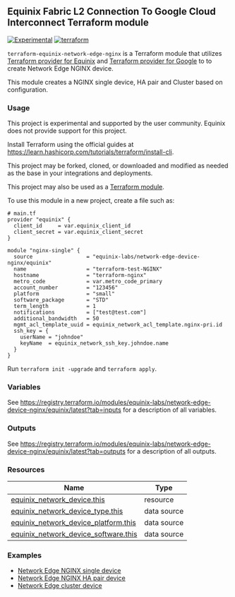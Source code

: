 ## Equinix Fabric L2 Connection To Google Cloud Interconnect Terraform module

[![Experimental](https://img.shields.io/badge/Stability-Experimental-red.svg)](https://github.com/equinix-labs/standards#about-uniform-standards)
[![terraform](https://github.com/equinix-labs/terraform-equinix-template/actions/workflows/integration.yaml/badge.svg)](https://github.com/equinix-labs/terraform-equinix-template/actions/workflows/integration.yaml)

`terraform-equinix-network-edge-nginx` is a Terraform module that utilizes [Terraform provider for Equinix](https://registry.terraform.io/providers/equinix/equinix/latest) and [Terraform provider for Google](https://registry.terraform.io/providers/hashicorp/google/latest/docs) to to create Network Edge NGINX device.


This module creates a NGINX single device, HA pair and Cluster based on configuration.
### Usage

This project is experimental and supported by the user community. Equinix does not provide support for this project.

Install Terraform using the official guides at <https://learn.hashicorp.com/tutorials/terraform/install-cli>.

This project may be forked, cloned, or downloaded and modified as needed as the base in your integrations and deployments.

This project may also be used as a [Terraform module](https://learn.hashicorp.com/collections/terraform/modules).

To use this module in a new project, create a file such as:

```hcl
# main.tf
provider "equinix" {
  client_id     = var.equinix_client_id
  client_secret = var.equinix_client_secret
}

module "nginx-single" {
  source                 = "equinix-labs/network-edge-device-nginx/equinix"
  name                   = "terraform-test-NGINX"
  hostname               = "terraform-nginx"
  metro_code             = var.metro_code_primary
  account_number         = "123456"
  platform               = "small"
  software_package       = "STD"
  term_length            = 1
  notifications          = ["test@test.com"]
  additional_bandwidth   = 50
  mgmt_acl_template_uuid = equinix_network_acl_template.nginx-pri.id
  ssh_key = {
    userName = "johndoe"
    keyName  = equinix_network_ssh_key.johndoe.name
  }
}

```

Run `terraform init -upgrade` and `terraform apply`.

### Variables

See <https://registry.terraform.io/modules/equinix-labs/network-edge-device-nginx/equinix/latest?tab=inputs> for a description of all variables.

### Outputs

See <https://registry.terraform.io/modules/equinix-labs/network-edge-device-nginx/equinix/latest?tab=outputs> for a description of all outputs.

### Resources

| Name | Type |
|------|------|
| [equinix_network_device.this](https://registry.terraform.io/providers/equinix/equinix/latest/docs/resources/equinix_network_device) | resource |
| [equinix_network_device_type.this](https://registry.terraform.io/providers/equinix/equinix/latest/docs/data-sources/equinix_network_device_type) | data source |
| [equinix_network_device_platform.this](https://registry.terraform.io/providers/equinix/equinix/latest/docs/data-sources/equinix_network_device_platform) | data source |
| [equinix_network_device_software.this](https://registry.terraform.io/providers/equinix/equinix/latest/docs/data-sources/equinix_network_device_software) | data source |

### Examples

- [Network Edge NGINX single device](https://registry.terraform.io/modules/equinix-labs/network-edge-device-nginx/equinix/latest/examples/nginx-single/)
- [Network Edge NGINX HA pair device](https://registry.terraform.io/modules/equinix-labs/network-edge-device-nginx/equinix/latest/examples/nginx-ha/)
- [Network Edge cluster device](https://registry.terraform.io/modules/equinix-labs/network-edge-device-nginx/equinix/latest/examples/nginx-cluster/)